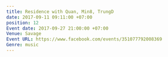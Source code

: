 ```yaml
---
title: Residence with Quan, Min8, TrungD
date: 2017-09-11 09:11:00 +07:00
position: 12
Event date: 2017-09-27 21:00:00 +07:00
Venue: Savage
Event URL: https://www.facebook.com/events/351077792008369
Genre: music
---
```


